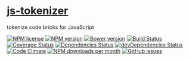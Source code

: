 [js-tokenizer](http://aureooms.github.io/js-tokenizer)
==

tokenize code bricks for JavaScript

[![NPM license](http://img.shields.io/npm/l/aureooms-js-tokenizer.svg?style=flat)](https://raw.githubusercontent.com/aureooms/js-tokenizer/master/LICENSE)
[![NPM version](http://img.shields.io/npm/v/aureooms-js-tokenizer.svg?style=flat)](https://www.npmjs.org/package/aureooms-js-tokenizer)
[![Bower version](http://img.shields.io/bower/v/aureooms-js-tokenizer.svg?style=flat)](http://bower.io/search/?q=aureooms-js-tokenizer)
[![Build Status](http://img.shields.io/travis/aureooms/js-tokenizer.svg?style=flat)](https://travis-ci.org/aureooms/js-tokenizer)
[![Coverage Status](http://img.shields.io/coveralls/aureooms/js-tokenizer.svg?style=flat)](https://coveralls.io/r/aureooms/js-tokenizer)
[![Dependencies Status](http://img.shields.io/david/aureooms/js-tokenizer.svg?style=flat)](https://david-dm.org/aureooms/js-tokenizer#info=dependencies)
[![devDependencies Status](http://img.shields.io/david/dev/aureooms/js-tokenizer.svg?style=flat)](https://david-dm.org/aureooms/js-tokenizer#info=devDependencies)
[![Code Climate](http://img.shields.io/codeclimate/github/aureooms/js-tokenizer.svg?style=flat)](https://codeclimate.com/github/aureooms/js-tokenizer)
[![NPM downloads per month](http://img.shields.io/npm/dm/aureooms-js-tokenizer.svg?style=flat)](https://www.npmjs.org/package/aureooms-js-tokenizer)
[![GitHub issues](http://img.shields.io/github/issues/aureooms/js-tokenizer.svg?style=flat)](https://github.com/aureooms/js-tokenizer/issues)

